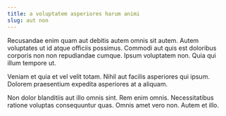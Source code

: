 ```yaml
---
title: a voluptatem asperiores harum animi
slug: aut non
---
```


Recusandae enim quam aut debitis autem omnis sit autem. Autem voluptates ut id atque officiis possimus. Commodi aut quis est doloribus corporis non non repudiandae cumque. Ipsum voluptatem non. Quia qui illum tempore ut.

Veniam et quia et vel velit totam. Nihil aut facilis asperiores qui ipsum. Dolorem praesentium expedita asperiores at a aliquam.

Non dolor blanditiis aut illo omnis sint. Rem enim omnis. Necessitatibus ratione voluptas consequuntur quas. Omnis amet vero non. Autem et illo.
